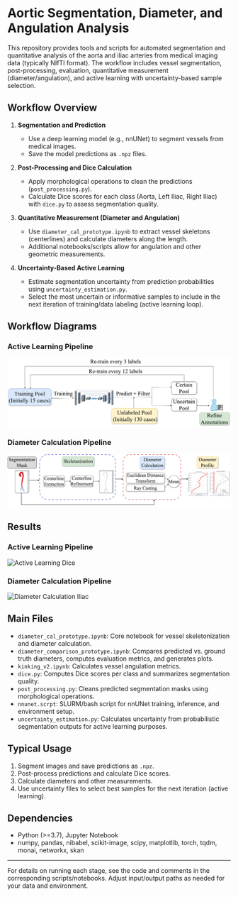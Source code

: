 # Aortic Segmentation, Diameter, and Angulation Analysis

This repository provides tools and scripts for automated segmentation and quantitative analysis of the aorta and iliac arteries from medical imaging data (typically NIfTI format). The workflow includes vessel segmentation, post-processing, evaluation, quantitative measurement (diameter/angulation), and active learning with uncertainty-based sample selection.

## Workflow Overview

1. **Segmentation and Prediction**
   - Use a deep learning model (e.g., nnUNet) to segment vessels from medical images.
   - Save the model predictions as `.npz` files.

2. **Post-Processing and Dice Calculation**
   - Apply morphological operations to clean the predictions (`post_processing.py`).
   - Calculate Dice scores for each class (Aorta, Left Iliac, Right Iliac) with `dice.py` to assess segmentation quality.

3. **Quantitative Measurement (Diameter and Angulation)**
   - Use `diameter_cal_prototype.ipynb` to extract vessel skeletons (centerlines) and calculate diameters along the length.
   - Additional notebooks/scripts allow for angulation and other geometric measurements.

4. **Uncertainty-Based Active Learning**
   - Estimate segmentation uncertainty from prediction probabilities using `uncertainty_estimation.py`.
   - Select the most uncertain or informative samples to include in the next iteration of training/data labeling (active learning loop).

## Workflow Diagrams

### Active Learning Pipeline
![Active Learning Pipeline](images/ActiveLearning.drawio.png)

### Diameter Calculation Pipeline
![Diameter Calculation Pipeline](images/Diameter_cal_flowchart.png)

## Results

### Active Learning Pipeline
![Active Learning Dice](images/activelearning_dice.png)

### Diameter Calculation Pipeline
![Diameter Calculation Iliac](images/028_diameter_plot_iliac.png)

## Main Files

- `diameter_cal_prototype.ipynb`: Core notebook for vessel skeletonization and diameter calculation.
- `diameter_comparison_prototype.ipynb`: Compares predicted vs. ground truth diameters, computes evaluation metrics, and generates plots.
- `kinking_v2.ipynb`: Calculates vessel angulation metrics.
- `dice.py`: Computes Dice scores per class and summarizes segmentation quality.
- `post_processing.py`: Cleans predicted segmentation masks using morphological operations.
- `nnunet.scrpt`: SLURM/bash script for nnUNet training, inference, and environment setup.
- `uncertainty_estimation.py`: Calculates uncertainty from probabilistic segmentation outputs for active learning purposes.

## Typical Usage

1. Segment images and save predictions as `.npz`.
2. Post-process predictions and calculate Dice scores.
3. Calculate diameters and other measurements.
4. Use uncertainty files to select best samples for the next iteration (active learning).

## Dependencies

- Python (>=3.7), Jupyter Notebook
- numpy, pandas, nibabel, scikit-image, scipy, matplotlib, torch, tqdm, monai, networkx, skan
---

For details on running each stage, see the code and comments in the corresponding scripts/notebooks. Adjust input/output paths as needed for your data and environment.
